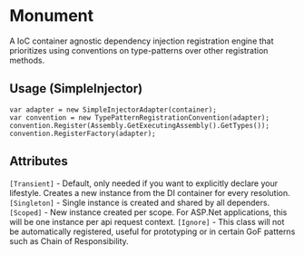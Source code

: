 # Monument
A IoC container agnostic dependency injection registration engine that prioritizes using conventions on type-patterns over other registration methods.

## Usage (SimpleInjector)
```
var adapter = new SimpleInjectorAdapter(container);
var convention = new TypePatternRegistrationConvention(adapter);
convention.Register(Assembly.GetExecutingAssembly().GetTypes());
convention.RegisterFactory(adapter);
```

## Attributes
`[Transient]` - Default, only needed if you want to explicitly declare your lifestyle. Creates a new instance from the DI container for every resolution.
`[Singleton]` - Single instance is created and shared by all dependers.
`[Scoped]` - New instance created per scope. For ASP.Net applications, this will be one instance per api request context.
`[Ignore]` - This class will not be automatically registered, useful for prototyping or in certain GoF patterns such as Chain of Responsibility.

